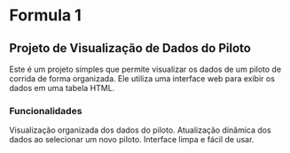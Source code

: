 # Formula 1

## Projeto de Visualização de Dados do Piloto
Este é um projeto simples que permite visualizar os dados de um piloto de corrida de forma organizada. Ele utiliza uma interface web para exibir os dados em uma tabela HTML.

### Funcionalidades
Visualização organizada dos dados do piloto.
Atualização dinâmica dos dados ao selecionar um novo piloto.
Interface limpa e fácil de usar.